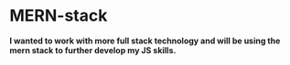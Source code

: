 ﻿# MERN-stack
 
 **I wanted to work with more full stack technology and will be using the mern stack to further develop my JS skills.**
